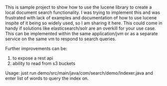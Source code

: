 This is sample project to show how to use the lucene library to create a local document search functionality. I was trying to implement this and was frustrated with lack of examples and documentation of how to use lucene inspite of it being so widely used, so I am sharing it here. This could come in handy if solutions like elasticsearch/solr are an overkill for your use case. This can be implemented within the same application/jvm or as a separate service on the same vm to respond to search queries. 

Further improvements can be:
1. to expose a rest api
2. ability to read from s3 buckets

Usage:
just run demo/src/main/java/com/search/demo/Indexer.java and enter list of words to query the index on.